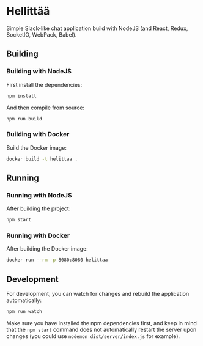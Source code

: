 # Hellittää

Simple Slack-like chat application build with NodeJS (and React, Redux, SocketIO, WebPack, Babel).

## Building

### Building with NodeJS

First install the dependencies:

```bash
npm install
```

And then compile from source:

```bash
npm run build
```

### Building with Docker

Build the Docker image:

```bash
docker build -t helittaa .
```

## Running

### Running with NodeJS

After building the project:

```bash
npm start
```

### Running with Docker

After building the Docker image:

```bash
docker run --rm -p 8080:8080 helittaa
```

## Development

For development, you can watch for changes and rebuild the application automatically:

```bash
npm run watch
```

Make sure you have installed the npm dependencies first, and keep in mind that the `npm start` command does not
automatically restart the server upon changes (you could use `nodemon dist/server/index.js` for example).